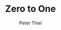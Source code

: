 ---
title: Zero to One
author: Peter Thiel
coverUrl: https://images-na.ssl-images-amazon.com/images/S/compressed.photo.goodreads.com/books/1630663027i/18050143.jpg"
---